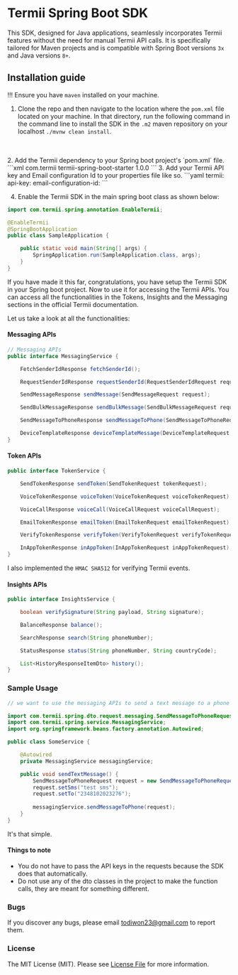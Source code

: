 # Termii Spring Boot SDK


This SDK, designed for Java applications, seamlessly incorporates Termii features without the need for manual Termii API 
calls. It is specifically tailored for Maven projects and is compatible with Spring Boot versions `3x` and Java versions `8+`.

## Installation guide
!!! Ensure you have `maven` installed on your machine.

1. Clone the repo and then navigate to the location where the `pom.xml` file located on your machine. In that directory, run the 
following command in the command line to install the SDK in the `.m2` maven repository on your localhost `./mvnw clean install`.
<br>
<br>
2. Add the Termii dependency to your Spring boot project's `pom.xml` file.
```xml
<dependency>
    <groupId>com.termii</groupId>
    <artifactId>termii-spring-boot-starter</artifactId>
    <version>1.0.0</version>
</dependency>
```
3. Add your Termii API key and Email configuration Id to your properties file like so.
```yaml
termii:
  api-key: <API_KEY_HERE>
  email-configuration-id: <EMAIL_CONFIG_ID_HERE>
```

4. Enable the Termii SDK in the main spring boot class as shown below:

```java
import com.termii.spring.annotation.EnableTermii;

@EnableTermii
@SpringBootApplication
public class SampleApplication {

    public static void main(String[] args) {
        SpringApplication.run(SampleApplication.class, args);
    }
}
```

If you have made it this far, congratulations, you have setup the Termii SDK in your Spring boot project. Now to use it for accessing the Termii APIs.
You can access all the functionalities in the Tokens, Insights and the Messaging sections in the official Termii documentation.

Let us take a look at all the functionalities:

#### Messaging APIs

```java
// Messaging APIs
public interface MessagingService {

    FetchSenderIdResponse fetchSenderId();

    RequestSenderIdResponse requestSenderId(RequestSenderIdRequest request);

    SendMessageResponse sendMessage(SendMessageRequest request);

    SendBulkMessageResponse sendBulkMessage(SendBulkMessageRequest request);

    SendMessageToPhoneResponse sendMessageToPhone(SendMessageToPhoneRequest request);

    DeviceTemplateResponse deviceTemplateMessage(DeviceTemplateRequest request);
}
```

#### Token APIs

```java
public interface TokenService {

    SendTokenResponse sendToken(SendTokenRequest tokenRequest);

    VoiceTokenResponse voiceToken(VoiceTokenRequest voiceTokenRequest);

    VoiceCallResponse voiceCall(VoiceCallRequest voiceCallRequest);

    EmailTokenResponse emailToken(EmailTokenRequest emailTokenRequest);

    VerifyTokenResponse verifyToken(VerifyTokenRequest verifyTokenRequest);

    InAppTokenResponse inAppToken(InAppTokenRequest inAppTokenRequest);
}
```

I also implemented the `HMAC SHA512` for verifying Termii events.

#### Insights APIs

```java
public interface InsightsService {

    boolean verifySignature(String payload, String signature);

    BalanceResponse balance();

    SearchResponse search(String phoneNumber);

    StatusResponse status(String phoneNumber, String countryCode);

    List<HistoryResponseItemDto> history();
}
```

### Sample Usage

```java
// we want to use the messaging APIs to send a text message to a phone number

import com.termii.spring.dto.request.messaging.SendMessageToPhoneRequest;
import com.termii.spring.service.MessagingService;
import org.springframework.beans.factory.annotation.Autowired;

public class SomeService {

    @Autowired
    private MessagingService messagingService;

    public void sendTextMessage() {
        SendMessageToPhoneRequest request = new SendMessageToPhoneRequest();
        request.setSms("test sms");
        request.setTo("2348102023276");
        
        messagingService.sendMessageToPhone(request);
    }
}
```

It's that simple.

#### Things to note
* You do not have to pass the API keys in the requests because the SDK does that automatically.
* Do not use any of the dto classes in the project to make the function calls, they are meant for something different.

### Bugs

If you discover any bugs, please email todiwon23@gmail.com to report them.

### License

The MIT License (MIT). Please see [License File](LICENSE.md) for more information.